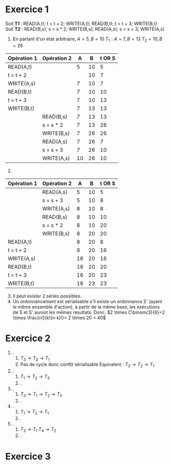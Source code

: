 # Exercice 1

Soit **T1** : READ(A,t); t = t + 2; WRITE(A,t); READ(B,t); t = t + 3; WRITE(B,t)
Soit **T2** : READ(B,s); s = s * 2; WRITE(B,s); READ(A,s); s = s + 3; WRITE(A,s)

1) En partant d'un état arbitraire,
	$A=5, B=10$
	$T_{1}:A=7,B=13$
	$T_{2}=10,B=26$

| Opération 1 | Opération 2 | A   | B   | t OR S |
| ----------- | ----------- | --- | --- | ------ |
| READ(A,t)   |             | 5   | 10  | 5      |
| t = t + 2   |             |     | 10  | 7      |
| WRITE(A,s)  |             | 7   | 10  | 7      |
| READ(B,t)   |             | 7   | 10  | 10     |
| t = t + 3   |             | 7   | 10  | 13     |
| WRITE(B,t)  |             | 7   | 13  | 13     |
|             | READ(B,s)   | 7   | 13  | 13     |
|             | s = s * 2   | 7   | 13  | 26     |
|             | WRITE(B,s)  | 7   | 26  | 26     |
|             | READ(A,s)   | 7   | 26  | 7      |
|             | s = s + 3   | 7   | 26  | 10     |
|             | WRITE(A,s)  | 10  | 26  | 10     |
2) 

| Opération 1 | Opération 2 | A   | B   | t OR S |
| ----------- | ----------- | --- | --- | ------ |
|             | READ(A,s)   | 5   | 10  | 5      |
|             | s = s + 3   | 5   | 10  | 8      |
|             | WRITE(A,s)  | 8   | 10  | 8      |
|             | READ(B,s)   | 8   | 10  | 10     |
|             | s = s * 2   | 8   | 10  | 20     |
|             | WRITE(B,s)  | 8   | 20  | 20     |
| READ(A,t)   |             | 8   | 20  | 8      |
| t = t + 2   |             | 8   | 20  | 16     |
| WRITE(A,s)  |             | 16  | 20  | 16     |
| READ(B,t)   |             | 16  | 20  | 20     |
| t = t + 3   |             | 16  | 20  | 23     |
| WRITE(B,t)  |             | 16  | 23  | 23     |



3) Il peut exister 2 séries possibles.
4) Un ordonnancement est sérialisable s'il existe un ordonnance S' (ayant le même ensemble d'action), à partir de la même base, les exécutions de S et S' auront les mêmes résultats.
	Donc, $2 \times C\binom{3}{6}=2 \times \frac{n!}{k!(n-k)!}= 2 \times 20 = 40$
# Exercice 2
1) .
	1) $T_{3}\to T_{2}\to T_{1}$
	2) Pas de cycle donc conflit sérialisable
	   Equivalent : $T_{3}\to T_{2} \to T_{1}$ 
2) .
	1) $T_{1}\to T_{2}\to T_{3}$
	2) .
3) .
	1) $T_{3}\to T_{1}\to T_{2}\to T_{3}$
	2) .
4) .
	1) $T_{1}\to T_{2}\to T_{1}$
	2) .
5) .
	1) $T_{3}\to T_{1}$
	   $T_{4}\to T_{2}$
	2) .

# Exercice 3
